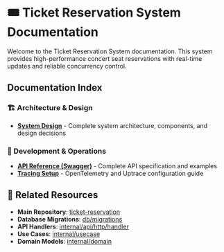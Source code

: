 # 🎟️ Ticket Reservation System Documentation

Welcome to the Ticket Reservation System documentation. This system provides high-performance concert seat reservations with real-time updates and reliable concurrency control.

## Documentation Index

### 🏗️ Architecture & Design
- **[System Design](system-design.md)** - Complete system architecture, components, and design decisions

### 🚀 Development & Operations
- **[API Reference (Swagger)](swagger.yaml)** - Complete API specification and examples
- **[Tracing Setup](uptrace.md)** - OpenTelemetry and Uptrace configuration guide

## 🔗 Related Resources
- **Main Repository**: [ticket-reservation](/)
- **Database Migrations**: [db/migrations](../db/migrations/)
- **API Handlers**: [internal/api/http/handler](../internal/api/http/handler/)
- **Use Cases**: [internal/usecase](../internal/usecase/)
- **Domain Models**: [internal/domain](../internal/domain/)
